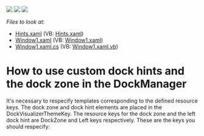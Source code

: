 <!-- default badges list -->
![](https://img.shields.io/endpoint?url=https://codecentral.devexpress.com/api/v1/VersionRange/128643954/11.1.4%2B)
[![](https://img.shields.io/badge/Open_in_DevExpress_Support_Center-FF7200?style=flat-square&logo=DevExpress&logoColor=white)](https://supportcenter.devexpress.com/ticket/details/E1781)
[![](https://img.shields.io/badge/📖_How_to_use_DevExpress_Examples-e9f6fc?style=flat-square)](https://docs.devexpress.com/GeneralInformation/403183)
<!-- default badges end -->
<!-- default file list -->
*Files to look at*:

* [Hints.xaml](./CS/CustomTheme/Hints.xaml) (VB: [Hints.xaml](./VB/CustomTheme/Hints.xaml))
* [Window1.xaml](./CS/CustomTheme/Window1.xaml) (VB: [Window1.xaml](./VB/CustomTheme/Window1.xaml))
* [Window1.xaml.cs](./CS/CustomTheme/Window1.xaml.cs) (VB: [Window1.xaml.vb](./VB/CustomTheme/Window1.xaml.vb))
<!-- default file list end -->
# How to use custom dock hints and the dock zone in the DockManager


<p>It's necessary to respecify templates corresponding to the defined resource keys. The dock zone and dock hint elements are placed in the DockVisualizerThemeKey. The resource keys for the dock zone and the left dock hint are DockZone and Left keys respectively. These are the keys you should respecify:</p><p><ControlTemplate x:Key="{dxt:DockVisualizerThemeKey ResourceKey=Left}"><br />
<ControlTemplate x:Key="{dxt:DockVisualizerThemeKey ResourceKey=DockZone}"></p>

<br/>


